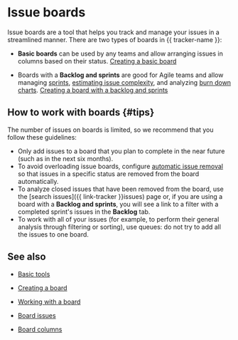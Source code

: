 # Issue boards

Issue boards are a tool that helps you track and manage your issues in a streamlined manner. There are two types of boards in {{ tracker-name }}:

- **Basic boards** can be used by any teams and allow arranging issues in columns based on their status. [Creating a basic board](agile-new-create.md#basic)

- Boards with a **Backlog and sprints** are good for Agile teams and allow managing [sprints](create-agile-sprint.md), [estimating issue complexity](poker.md), and analyzing [burn down charts](burndown-diagram.md). [Creating a board with a backlog and sprints](agile-new-create.md#backlog-and-sprints)

## How to work with boards {#tips}

The number of issues on boards is limited, so we recommend that you follow these guidelines:

* Only add issues to a board that you plan to complete in the near future (such as in the next six months).
* To avoid overloading issue boards, configure [automatic issue removal](agile-new-set-board.md#autodelete) so that issues in a specific status are removed from the board automatically.
* To analyze closed issues that have been removed from the board, use the [search issues]({{ link-tracker }}issues) page or, if you are using a board with a **Backlog and sprints**, you will see a link to a filter with a completed sprint's issues in the **Backlog** tab.
* To work with all of your issues (for example, to perform their general analysis through filtering or sorting), use queues: do not try to add all the issues to one board.

## See also

* [Basic tools](boards-instruments.md)

* [Creating a board](agile-new-create.md)

* [Working with a board](agile-new-set-board.md)

* [Board issues](agile-new-issues.md)

* [Board columns](agile-new-columns.md)
